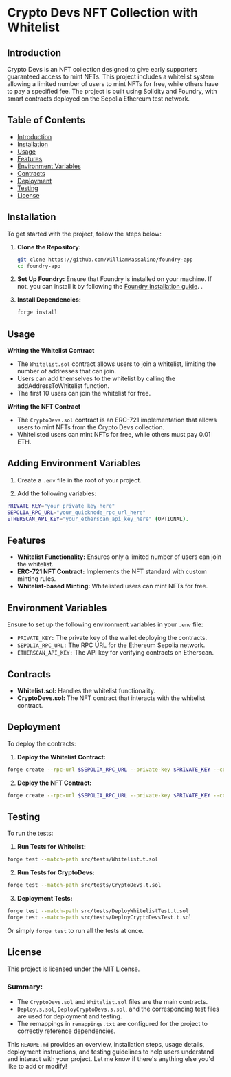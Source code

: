 # Crypto Devs NFT Collection with Whitelist

## Introduction

Crypto Devs is an NFT collection designed to give early supporters guaranteed access to mint NFTs. This project includes a whitelist system allowing a limited number of users to mint NFTs for free, while others have to pay a specified fee. The project is built using Solidity and Foundry, with smart contracts deployed on the Sepolia Ethereum test network.

## Table of Contents

- [Introduction](#introduction)
- [Installation](#installation)
- [Usage](#usage)
- [Features](#features)
- [Environment Variables](#environment-variables)
- [Contracts](#contracts)
- [Deployment](#deployment)
- [Testing](#testing)
- [License](#license)

## Installation

To get started with the project, follow the steps below:

1. **Clone the Repository:**
   ```bash
   git clone https://github.com/WilliamMassalino/foundry-app
   cd foundry-app
   
2. **Set Up Foundry:** Ensure that Foundry is installed on your machine. If not, you can install it by following the [Foundry installation guide](https://book.getfoundry.sh/getting-started/installation.html).
.

3. **Install Dependencies:**
    ```bash
    forge install

## Usage

**Writing the Whitelist Contract**

* The `Whitelist.sol` contract allows users to join a whitelist, limiting the number of addresses that can join.
* Users can add themselves to the whitelist by calling the addAddressToWhitelist function.
* The first 10 users can join the whitelist for free.

**Writing the NFT Contract**

* The `CryptoDevs.sol` contract is an ERC-721 implementation that allows users to mint NFTs from the Crypto Devs collection.
* Whitelisted users can mint NFTs for free, while others must pay 0.01 ETH.

## Adding Environment Variables

1. Create a `.env` file in the root of your project.
   
2. Add the following variables:
   
```bash
PRIVATE_KEY="your_private_key_here"
SEPOLIA_RPC_URL="your_quicknode_rpc_url_here"
ETHERSCAN_API_KEY="your_etherscan_api_key_here" (OPTIONAL).
```
## Features

* **Whitelist Functionality:** Ensures only a limited number of users can join the whitelist.
* **ERC-721 NFT Contract:** Implements the NFT standard with custom minting rules.
* **Whitelist-based Minting:** Whitelisted users can mint NFTs for free.

## Environment Variables

Ensure to set up the following environment variables in your `.env` file:

* `PRIVATE_KEY:` The private key of the wallet deploying the contracts.
* `SEPOLIA_RPC_URL:` The RPC URL for the Ethereum Sepolia network.
* `ETHERSCAN_API_KEY:` The API key for verifying contracts on Etherscan.

## Contracts

* **Whitelist.sol:** Handles the whitelist functionality.
* **CryptoDevs.sol:** The NFT contract that interacts with the whitelist contract.

## Deployment

To deploy the contracts:

1. **Deploy the Whitelist Contract:**
```bash
forge create --rpc-url $SEPOLIA_RPC_URL --private-key $PRIVATE_KEY --constructor-args 10 --etherscan-api-key $ETHERSCAN_API_KEY --verify src/Whitelist.sol:Whitelist
```
2. **Deploy the NFT Contract:**
```bash
forge create --rpc-url $SEPOLIA_RPC_URL --private-key $PRIVATE_KEY --constructor-args <your Whitelist Contract's address> --etherscan-api-key $ETHERSCAN_API_KEY --verify src/CryptoDevs.sol:CryptoDevs
```
## Testing

To run the tests:

1. **Run Tests for Whitelist:**

```bash
forge test --match-path src/tests/Whitelist.t.sol
```

2. **Run Tests for CryptoDevs:**
```bash
forge test --match-path src/tests/CryptoDevs.t.sol
```
3. **Deployment Tests:**
```bash
forge test --match-path src/tests/DeployWhitelistTest.t.sol
forge test --match-path src/tests/DeployCryptoDevsTest.t.sol
```
Or simply `forge test` to run all the tests at once.

## License

This project is licensed under the MIT License. 


### Summary:

- The `CryptoDevs.sol` and `Whitelist.sol` files are the main contracts.
- `Deploy.s.sol`, `DeployCryptoDevs.s.sol`, and the corresponding test files are used for deployment and testing.
- The remappings in `remappings.txt` are configured for the project to correctly reference dependencies.

This `README.md` provides an overview, installation steps, usage details, deployment instructions, and testing guidelines to help users understand and interact with your project. Let me know if there's anything else you'd like to add or modify!

